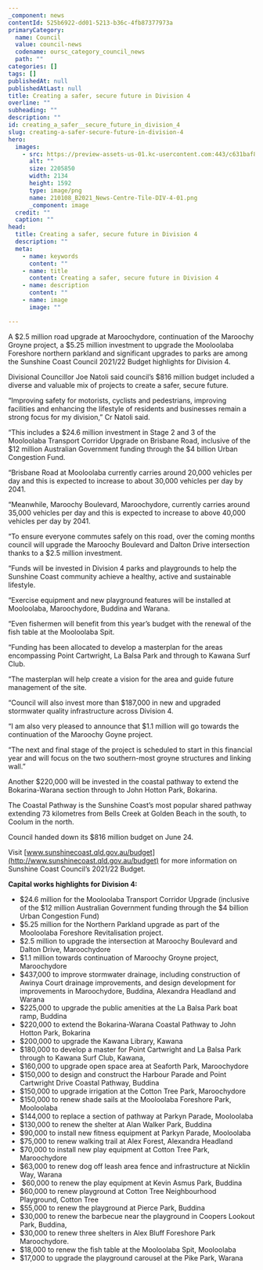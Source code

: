 ```yaml
---
_component: news
contentId: 525b6922-dd01-5213-b36c-4fb87377973a
primaryCategory:
  name: Council
  value: council-news
  codename: oursc_category_council_news
  path: ""
categories: []
tags: []
publishedAt: null
publishedAtLast: null
title: Creating a safer, secure future in Division 4
overline: ""
subheading: ""
description: ""
id: creating_a_safer__secure_future_in_division_4
slug: creating-a-safer-secure-future-in-division-4
hero:
  images:
    - src: https://preview-assets-us-01.kc-usercontent.com:443/c631baf8-1b46-001f-580c-d0001b68b4a8/6ecc9312-0fd2-4003-bd9a-ce76814d80a7/210108_B2021_News-Centre-Tile-DIV-4-01.png
      alt: ""
      size: 2205850
      width: 2134
      height: 1592
      type: image/png
      name: 210108_B2021_News-Centre-Tile-DIV-4-01.png
      _component: image
  credit: ""
  caption: ""
head:
  title: Creating a safer, secure future in Division 4
  description: ""
  meta:
    - name: keywords
      content: ""
    - name: title
      content: Creating a safer, secure future in Division 4
    - name: description
      content: ""
    - name: image
      image: ""

---
```

A $2.5 million road upgrade at Maroochydore, continuation of the Maroochy Groyne project, a $5.25 million investment to upgrade the Mooloolaba Foreshore northern parkland and significant upgrades to parks are among the Sunshine Coast Council 2021/22 Budget highlights for Division 4.

Divisional Councillor Joe Natoli said council’s $816 million budget included a diverse and valuable mix of projects to create a safer, secure future.

“Improving safety for motorists, cyclists and pedestrians, improving facilities and enhancing the lifestyle of residents and businesses remain a strong focus for my division,” Cr Natoli said.

“This includes a $24.6 million investment in Stage 2 and 3 of the Mooloolaba Transport Corridor Upgrade on Brisbane Road, inclusive of the $12 million Australian Government funding through the $4 billion Urban Congestion Fund.

“Brisbane Road at Mooloolaba currently carries around 20,000 vehicles per day and this is expected to increase to about 30,000 vehicles per day by 2041.

“Meanwhile, Maroochy Boulevard, Maroochydore, currently carries around 35,000 vehicles per day and this is expected to increase to above 40,000 vehicles per day by 2041.

“To ensure everyone commutes safely on this road, over the coming months council will upgrade the Maroochy Boulevard and Dalton Drive intersection thanks to a $2.5 million investment.

“Funds will be invested in Division 4 parks and playgrounds to help the Sunshine Coast community achieve a healthy, active and sustainable lifestyle.

“Exercise equipment and new playground features will be installed at Mooloolaba, Maroochydore, Buddina and Warana.

“Even fishermen will benefit from this year’s budget with the renewal of the fish table at the Mooloolaba Spit.

“Funding has been allocated to develop a masterplan for the areas encompassing Point Cartwright, La Balsa Park and through to Kawana Surf Club.

“The masterplan will help create a vision for the area and guide future management of the site.

“Council will also invest more than $187,000 in new and upgraded stormwater quality infrastructure across Division 4.

“I am also very pleased to announce that $1.1 million will go towards the continuation of the Maroochy Goyne project.

“The next and final stage of the project is scheduled to start in this financial year and will focus on the two southern-most groyne structures and linking wall.”

Another $220,000 will be invested in the coastal pathway to extend the Bokarina-Warana section through to John Hotton Park, Bokarina.

The Coastal Pathway is the Sunshine Coast’s most popular shared pathway extending 73 kilometres from Bells Creek at Golden Beach in the south, to Coolum in the north.

Council handed down its $816 million budget on June 24.

Visit [www.sunshinecoast.qld.gov.au/budget](http://www.sunshinecoast.qld.gov.au/budget)
&#x20;for more information on Sunshine Coast Council’s 2021/22 Budget.

**Capital works highlights for Division 4:**

*   $24.6 million for the Mooloolaba Transport Corridor Upgrade (inclusive of the $12 million Australian Government funding through the $4 billion Urban Congestion Fund)
*   $5.25 million for the Northern Parkland upgrade as part of the Mooloolaba Foreshore Revitalisation project.
*   $2.5 million to upgrade the intersection at Maroochy Boulevard and Dalton Drive, Maroochydore
*   $1.1 million towards continuation of Maroochy Groyne project, Maroochydore
*   $437,000 to improve stormwater drainage, including construction of Awinya Court drainage improvements, and design development for improvements in Maroochydore, Buddina, Alexandra Headland and Warana
*   $225,000 to upgrade the public amenities at the La Balsa Park boat ramp, Buddina
*   $220,000 to extend the Bokarina-Warana Coastal Pathway to John Hotton Park, Bokarina
*   $200,000 to upgrade the Kawana Library, Kawana
*   $180,000 to develop a master for Point Cartwright and La Balsa Park through to Kawana Surf Club, Kawana,
*   $160,000 to upgrade open space area at Seaforth Park, Maroochydore
*   $150,000 to design and construct the Harbour Parade and Point Cartwright Drive Coastal Pathway, Buddina
*   $150,000 to upgrade irrigation at the Cotton Tree Park, Maroochydore
*   $150,000 to renew shade sails at the Mooloolaba Foreshore Park, Mooloolaba
*   $144,000 to replace a section of pathway at Parkyn Parade, Mooloolaba
*   $130,000 to renew the shelter at Alan Walker Park, Buddina
*   $90,000 to install new fitness equipment at Parkyn Parade, Mooloolaba
*   $75,000 to renew walking trail at Alex Forest, Alexandra Headland
*   $70,000 to install new play equipment at Cotton Tree Park, Maroochydore
*   $63,000 to renew dog off leash area fence and infrastructure at Nicklin Way, Warana
*    $60,000 to renew the play equipment at Kevin Asmus Park, Buddina
*   $60,000 to renew playground at Cotton Tree Neighbourhood Playground, Cotton Tree
*   $55,000 to renew the playground at Pierce Park, Buddina
*   $30,000 to renew the barbecue near the playground in Coopers Lookout Park, Buddina,
*   $30,000 to renew three shelters in Alex Bluff Foreshore Park Maroochydore.
*   $18,000 to renew the fish table at the Mooloolaba Spit, Mooloolaba
*   $17,000 to upgrade the playground carousel at the Pike Park, Warana
